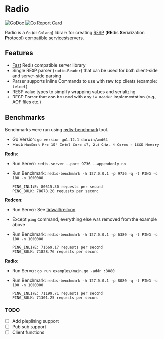 # Radio

[![GoDoc](https://godoc.org/github.com/spy16/radio?status.svg)](https://godoc.org/github.com/spy16/radio) [![Go Report Card](https://goreportcard.com/badge/github.com/spy16/radio)](https://goreportcard.com/report/github.com/spy16/radio)

Radio is a `Go` (or `Golang`) library for creating [RESP](https://redis.io/topics/protocol) (**RE**dis **S**erialization **P**rotocol)
compatible services/servers.

## Features

- [Fast](#benchmarks) Redis compatible server library
- Single RESP parser (`radio.Reader`) that can be used for both client-side and server-side parsing
- Parser supports Inline Commands to use with raw tcp clients (example: `telnet`)
- RESP value types to simplify wrapping values and serializing
- RESP Parser that can be used with any `io.Reader` implementation (e.g., AOF files etc.)

## Benchmarks

Benchmarks were run using [redis-benchmark](https://redis.io/topics/benchmarks) tool.

- Go Version: `go version go1.12.1 darwin/amd64`
- Host: `MacBook Pro 15" Intel Core i7, 2.8 GHz, 4 Cores + 16GB Memory`

**Redis**:

- Run Server: `redis-server --port 9736 --appendonly no`
- Run Benchmark: `redis-benchmark -h 127.0.0.1 -p 9736 -q -t PING -c 100 -n 1000000`

    ```plaintext
    PING_INLINE: 80515.30 requests per second
    PING_BULK: 78678.20 requests per second
    ```

**Redcon**:

- Run Server: See [tidwall/redcon](https://github.com/tidwall/redcon#example)
- Except `ping` command, everything else was removed from the example above
- Run Benchmark: `redis-benchmark -h 127.0.0.1 -p 6380 -q -t PING -c 100 -n 1000000`

    ```plaintext
    PING_INLINE: 71669.17 requests per second
    PING_BULK: 71828.76 requests per second
    ```

**Radio**:

- Run Server: `go run examples/main.go -addr :8080`
- Run Benchmark: `redis-benchmark -h 127.0.0.1 -p 8080 -q -t PING -c 100 -n 1000000`

    ```plaintext
    PING_INLINE: 71199.71 requests per second
    PING_BULK: 71301.25 requests per second
    ```

### TODO

- [ ] Add pieplining support
- [ ] Pub sub support
- [ ] Client functions
